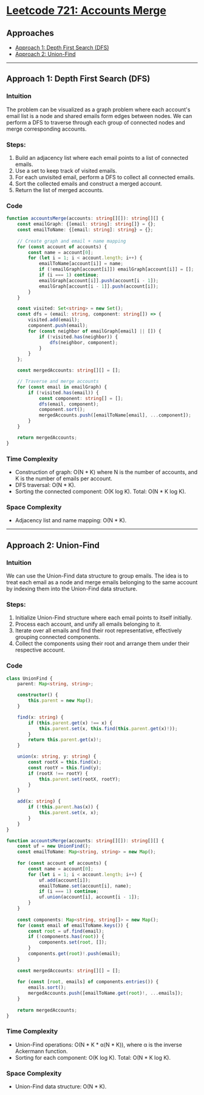 # [Leetcode 721: Accounts Merge](https://leetcode.com/problems/accounts-merge/)

## Approaches

- [Approach 1: Depth First Search (DFS)](#approach-1-depth-first-search-dfs)
- [Approach 2: Union-Find](#approach-2-union-find)

---

## Approach 1: Depth First Search (DFS)

### Intuition
The problem can be visualized as a graph problem where each account's email list is a node and shared emails form edges between nodes. We can perform a DFS to traverse through each group of connected nodes and merge corresponding accounts. 

### Steps:
1. Build an adjacency list where each email points to a list of connected emails.
2. Use a set to keep track of visited emails.
3. For each unvisited email, perform a DFS to collect all connected emails.
4. Sort the collected emails and construct a merged account.
5. Return the list of merged accounts.

### Code
```typescript
function accountsMerge(accounts: string[][]): string[][] {
    const emailGraph: {[email: string]: string[]} = {};
    const emailToName: {[email: string]: string} = {};
    
    // Create graph and email + name mapping
    for (const account of accounts) {
        const name = account[0];
        for (let i = 1; i < account.length; i++) {
            emailToName[account[i]] = name;
            if (!emailGraph[account[i]]) emailGraph[account[i]] = [];
            if (i === 1) continue;
            emailGraph[account[i]].push(account[i - 1]);
            emailGraph[account[i - 1]].push(account[i]);
        }
    }

    const visited: Set<string> = new Set();
    const dfs = (email: string, component: string[]) => {
        visited.add(email);
        component.push(email);
        for (const neighbor of emailGraph[email] || []) {
            if (!visited.has(neighbor)) {
                dfs(neighbor, component);
            }
        }
    };

    const mergedAccounts: string[][] = [];

    // Traverse and merge accounts
    for (const email in emailGraph) {
        if (!visited.has(email)) {
            const component: string[] = [];
            dfs(email, component);
            component.sort();
            mergedAccounts.push([emailToName[email], ...component]);
        }
    }

    return mergedAccounts;
}
```

### Time Complexity
- Construction of graph: O(N * K) where N is the number of accounts, and K is the number of emails per account.
- DFS traversal: O(N * K).
- Sorting the connected component: O(K log K).
Total: O(N * K log K).

### Space Complexity
- Adjacency list and name mapping: O(N * K).

---

## Approach 2: Union-Find

### Intuition
We can use the Union-Find data structure to group emails. The idea is to treat each email as a node and merge emails belonging to the same account by indexing them into the Union-Find data structure.

### Steps:
1. Initialize Union-Find structure where each email points to itself initially.
2. Process each account, and unify all emails belonging to it.
3. Iterate over all emails and find their root representative, effectively grouping connected components.
4. Collect the components using their root and arrange them under their respective account.

### Code
```typescript
class UnionFind {
    parent: Map<string, string>;

    constructor() {
        this.parent = new Map();
    }

    find(x: string) {
        if (this.parent.get(x) !== x) {
            this.parent.set(x, this.find(this.parent.get(x)!));
        }
        return this.parent.get(x)!;
    }

    union(x: string, y: string) {
        const rootX = this.find(x);
        const rootY = this.find(y);
        if (rootX !== rootY) {
            this.parent.set(rootX, rootY);
        }
    }

    add(x: string) {
        if (!this.parent.has(x)) {
            this.parent.set(x, x);
        }
    }
}

function accountsMerge(accounts: string[][]): string[][] {
    const uf = new UnionFind();
    const emailToName: Map<string, string> = new Map();
    
    for (const account of accounts) {
        const name = account[0];
        for (let i = 1; i < account.length; i++) {
            uf.add(account[i]);
            emailToName.set(account[i], name);
            if (i === 1) continue;
            uf.union(account[i], account[i - 1]);
        }
    }
    
    const components: Map<string, string[]> = new Map();
    for (const email of emailToName.keys()) {
        const root = uf.find(email);
        if (!components.has(root)) {
            components.set(root, []);
        }
        components.get(root)!.push(email);
    }
    
    const mergedAccounts: string[][] = [];
    
    for (const [root, emails] of components.entries()) {
        emails.sort();
        mergedAccounts.push([emailToName.get(root)!, ...emails]);
    }
    
    return mergedAccounts;
}
```

### Time Complexity
- Union-Find operations: O(N * K * α(N * K)), where α is the inverse Ackermann function.
- Sorting for each component: O(K log K).
Total: O(N * K log K).

### Space Complexity
- Union-Find data structure: O(N * K).

